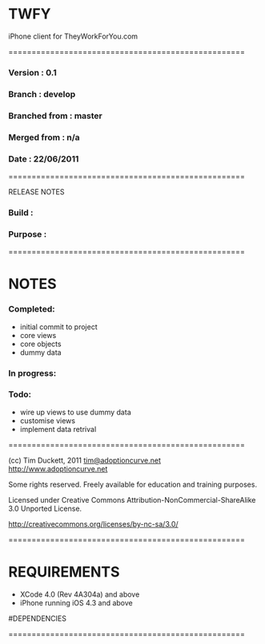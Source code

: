 # TWFY

iPhone client for TheyWorkForYou.com

===================================================

### Version         :   0.1
### Branch          :   develop
### Branched from   :   master
### Merged from     :   n/a
### Date            :   22/06/2011

===================================================

RELEASE NOTES

### Build           :   
### Purpose         :   

===================================================
# NOTES

### Completed:

- initial commit to project
- core views
- core objects
- dummy data

### In progress:


### Todo:
- wire up views to use dummy data
- customise views
- implement data retrival

===================================================

(cc) Tim Duckett, 2011
tim@adoptioncurve.net
http://www.adoptioncurve.net

Some rights reserved.  Freely available for
education and training purposes.

Licensed under Creative Commons
Attribution-NonCommercial-ShareAlike 3.0
Unported License.

http://creativecommons.org/licenses/by-nc-sa/3.0/

===================================================

# REQUIREMENTS

- XCode 4.0 (Rev 4A304a) and above
- iPhone running iOS 4.3 and above

#DEPENDENCIES


===================================================